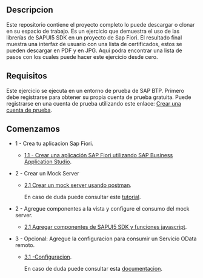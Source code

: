 ## Descripcion  
Este repositorio contiene el proyecto completo lo puede descargar o clonar en su espacio de trabajo. Es un ejercicio que demuestra el uso de las librerías de SAPUI5 SDK en un proyecto de Sap Fiori. El resultado final muestra una interfaz de usuario con una lista de certificados, estos se pueden descargar en PDF y en JPG. Aqui podra encontrar una lista de pasos con los cuales puede hacer este ejercicio desde cero.

## Requisitos
Este ejercicio se ejecuta en un entorno de prueba de SAP BTP. Primero debe registrarse para obtener su propia cuenta de prueba gratuita. Puede registrarse en una cuenta de prueba utilizando este enlace: [Crear una cuenta de prueba](https://developers.sap.com/tutorials/hcp-create-trial-account.html).

## Comenzamos
* 1 - Crea tu aplicacion Sap Fiori.
  
   * [1.1 - Crear una aplicación SAP Fiori utilizando SAP Business Application Studio](https://github.com/carellanos/ejercicioFiori/blob/main/Ejercicio/ej1/README.md).
 
* 2 - Crear un Mock Server
  
   * [2.1 Crear un mock server usando postman](https://github.com/carellanos/ejercicioFiori/blob/main/Ejercicio/ej3/README.md).
     
     En caso de duda puede consultar este  [tutorial](https://www.youtube.com/watch?v=ogGpYtChY8w).
 
* 2 - Agregue componentes a la vista y configure el consumo del mock server.
  
   * [2.1 Agregar componentes de SAPUI5 SDK y funciones javascript]().

* 3 - Opcional: Agregue la configuracion para consumir un Servicio OData remoto.

   * [3.1 -Configuracion](https://github.com/carellanos/ejercicioFiori/blob/main/Ejercicio/ej2/README.md).

     En caso de duda puede consultar esta [documentacion](https://sapui5.hana.ondemand.com/#/topic/44062441f3bd4c67a4f665ae362d1109).
